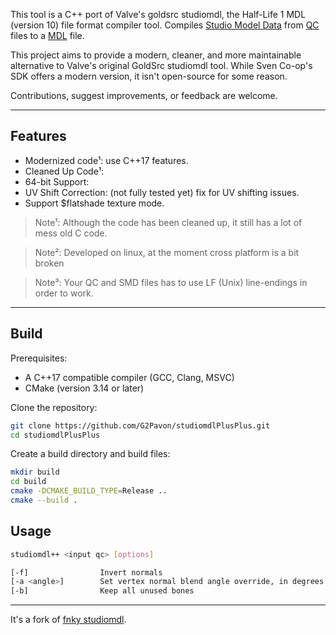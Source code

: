 This tool is a C++ port of Valve's goldsrc studiomdl, the Half-Life 1 MDL (version 10) file format compiler tool.
Compiles [Studio Model Data](https://developer.valvesoftware.com/wiki/SMD) from [QC](https://developer.valvesoftware.com/wiki/QC) files to a [MDL](https://developer.valvesoftware.com/wiki/QC) file.



This project aims to provide a modern, cleaner, and more maintainable alternative to Valve's original GoldSrc studiomdl tool. While Sven Co-op's SDK offers a modern version, it isn't open-source for some reason.

Contributions, suggest improvements, or feedback are welcome.

---

## Features

*   Modernized code¹:  use C++17 features.
*   Cleaned Up Code¹:
*   64-bit Support:
*   UV Shift Correction: (not fully tested yet) fix for UV shifting issues.
*   Support $flatshade texture mode.

>Note¹:
>Although the code has been cleaned up, it still has a lot of mess old C code.

>Note²:
>Developed on linux, at the moment cross platform is a bit broken

>Note³:
>Your QC and SMD files has to use LF (Unix) line-endings in order to work.

---

## Build

Prerequisites:

*   A C++17 compatible compiler (GCC, Clang, MSVC)
*   CMake (version 3.14 or later)


Clone the repository:
```bash
git clone https://github.com/G2Pavon/studiomdlPlusPlus.git
cd studiomdlPlusPlus
```

Create a build directory and build files:
```bash
mkdir build
cd build
cmake -DCMAKE_BUILD_TYPE=Release ..
cmake --build .
```

## Usage

```bash
studiomdl++ <input qc> [options]

[-f]                Invert normals
[-a <angle>]        Set vertex normal blend angle override, in degrees
[-b]                Keep all unused bones

```

---

It's a fork of [fnky studiomdl](https://github.com/fnky/studiomdl).
